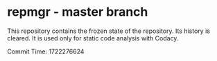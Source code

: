 # repmgr - master branch

This repository contains the frozen state of the repository.
Its history is cleared. It is used only for static code
analysis with Codacy.

Commit Time: 1722276624